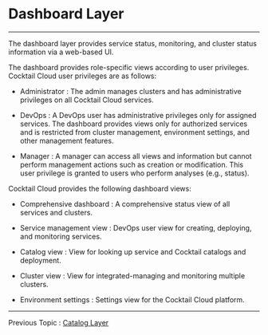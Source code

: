 # Dashboard Layer

---

The dashboard layer provides service status, monitoring, and cluster status information via a web-based UI.

The dashboard provides role-specific views according to user privileges. Cocktail Cloud user privileges are as follows:

* Administrator : The admin manages clusters and has administrative privileges on all Cocktail Cloud services.

* DevOps : A DevOps user has administrative privileges only for assigned services. The dashboard provides views only for authorized services and is restricted from cluster management, environment settings, and other management features.

* Manager : A manager can access all views and information but cannot perform management actions such as creation or modification. This user privilege is granted to users who perform analyses \(e.g., status\).

Cocktail Cloud provides the following dashboard views:

* Comprehensive dashboard : A comprehensive status view of all services and clusters.

* Service management view :  DevOps user view for creating, deploying, and monitoring services.

* Catalog view :  View for looking up service and Cocktail catalogs and deployment.

* Cluster view :  View for integrated-managing and monitoring multiple clusters.

* Environment settings :  Settings view for the Cocktail Cloud platform.

---

Previous Topic : [Catalog Layer](/catalog-layer-ce74-d0c8-b85c-adf8-b808-c774-c5b429.md)

